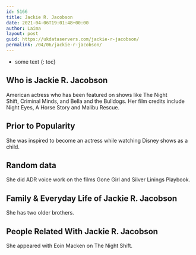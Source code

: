 ```yaml
---
id: 5166
title: Jackie R. Jacobson
date: 2021-04-06T19:01:48+00:00
author: Laima
layout: post
guid: https://ukdataservers.com/jackie-r-jacobson/
permalink: /04/06/jackie-r-jacobson/
---
```


* some text
{: toc}


## Who is Jackie R. Jacobson
                  
                  
                  
American actress who has been featured on shows like The Night Shift, Criminal Minds, and Bella and the Bulldogs. Her film credits include Night Eyes, A Horse Story and Malibu Rescue. 
                  
              
            
              
            
                
                
                
## Prior to Popularity
                  
                  
                  
She was inspired to become an actress while watching Disney shows as a child. 
                  
              
            
              
            
                
                
                
## Random data
                  
                  
                  
She did ADR voice work on the films Gone Girl and Silver Linings Playbook.
                  
              
            
              
            
                
                
                
## Family & Everyday Life of Jackie R. Jacobson
                  
                  
                  
She has two older brothers.
                  
              
            
              
            
                
                
                
## People Related With Jackie R. Jacobson
                  
                  
                  
She appeared with Eoin Macken on The Night Shift. 
                  
              
            
              
            
                
              
            
              
              
            
            
              
            
          
          
          
